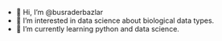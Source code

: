 - 👋 Hi, I’m @busraderbazlar
- 👀 I’m interested in data science about biological data types.
- 🌱 I’m currently learning python and data science.
